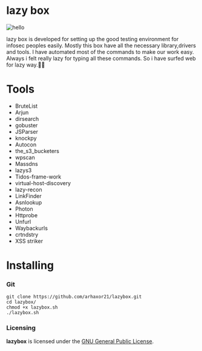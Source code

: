 # lazy box

![hello](https://user-images.githubusercontent.com/66105746/95692502-e0df3a00-0c43-11eb-9df3-dc0e45329693.png)

lazy box is developed for setting up the good testing  environment for infosec peoples easily. Mostly this box have all the necessary library,drivers and tools. I have automated most of the commands to make our work easy. Always i felt really lazy for typing all these commands. So i have surfed web for lazy way.🤣🤣 
# Tools

- BruteList
- Arjun
- dirsearch
- gobuster
- JSParser
- knockpy
- Autocon
- the_s3_bucketers
- wpscan
- Massdns
- lazys3
- Tidos-frame-work
- virtual-host-discovery
- lazy-recon
- LinkFinder
- Asnlookup
- Photon
- Httprobe
- Unfurl
- Waybackurls
- crtndstry
- XSS striker


# Installing

### Git
```
git clone https://github.com/arhaxor21/lazybox.git
cd lazybox/
chmod +x lazybox.sh
./lazybox.sh

```

### Licensing

**lazybox** is licensed under the [GNU General Public License](LICENSE).
